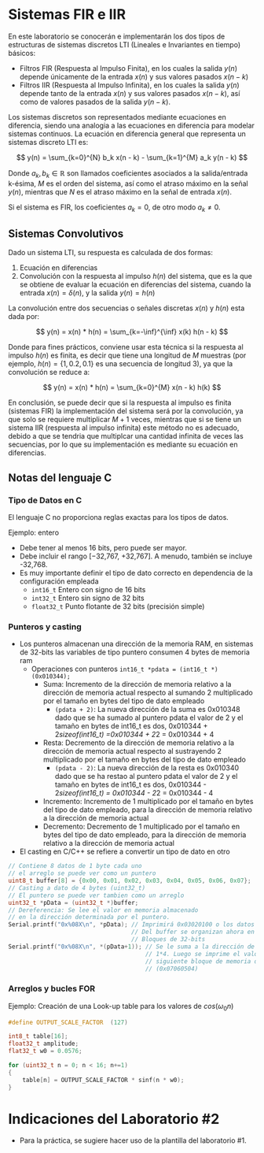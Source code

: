 # Sistemas FIR e IIR
En este laboratorio se conocerán e implementarán los dos tipos de estructuras de sistemas discretos LTI (Lineales e Invariantes en tiempo) básicos:
- Filtros FIR (Respuesta al Impulso Finita), en los cuales la salida $y(n)$ depende únicamente de la entrada $x(n)$ y sus valores pasados $x(n - k)$
- Filtros IIR (Respuesta al Impulso Infinita), en los cuales la salida $y(n)$ depende tanto de la entrada $x(n)$ y sus valores pasados $x(n - k)$, así como de valores pasados de la salida $y(n - k)$.

Los sistemas discretos son representados mediante ecuaciones en diferencia, siendo una analogia a las ecuaciones en diferencia para modelar sistemas continuos.
La ecuación en diferencia general que representa un sistemas discreto LTI es:

$$
y(n) = \sum_{k=0}^{N} b_k x(n - k) - \sum_{k=1}^{M} a_k y(n - k)
$$

Donde $a_k,b_k \in \mathbb{R}$ son llamados coeficientes asociados a la salida/entrada k-ésima, $M$ es el orden del sistema, así como el atraso máximo en la señal $y(n)$, mientras que $N$ es el atraso máximo en la señal de entrada $x(n)$.

Si el sistema es FIR, los coeficientes $a_k = 0$, de otro modo $a_k \neq 0$.

## Sistemas Convolutivos
Dado un sistema LTI, su respuesta es calculada de dos formas:
1. Ecuación en diferencias
2. Convolución con la respuesta al impulso $h(n)$ del sistema, que es la que se obtiene de evaluar la ecuación en diferencias del sistema, cuando la entrada $x(n) = \delta(n)$, y la salida $y(n) = h(n)$

La convolución entre dos secuencias o señales discretas $x(n)$ y $h(n)$ esta dada por:

$$
y(n) = x(n) * h(n) = \sum_{k=-\inf}^{\inf} x(k) h(n - k)
$$

Donde para fines prácticos, conviene usar esta técnica si la respuesta al impulso $h(n)$ es finita, es decir que tiene una longitud de $M$ muestras (por ejemplo, $h(n) = \{ 1, 0.2, 0.1\}$ es una secuencia de longitud 3), ya que la convolución se reduce a:

$$
y(n) = x(n) * h(n) = \sum_{k=0}^{M} x(n - k) h(k)
$$

En conclusión, se puede decir que si la respuesta al impulso es finita (sistemas FIR) la implementación del sistema será por la convolución, ya que solo se requiere multiplicar $M+1$ veces, mientras que si se tiene un sistema IIR (respuesta al impulso infinita) este método no es adecuado, debido a que se tendria que multiplcar una cantidad infinita de veces las secuencias, por lo que su implementación es mediante su ecuación en diferencias.

## Notas del lenguaje C
### Tipo de Datos en C
El lenguaje C no proporciona reglas exactas para los tipos de datos.

Ejemplo: entero
* Debe tener al menos 16 bits, pero puede ser mayor.
* Debe incluir el rango [−32,767, +32,767]. A menudo, también se incluye -32,768.
* Es muy importante definir el tipo de dato correcto en dependencia de la configuración empleada
  * ```int16_t``` Entero con signo de 16 bits
  * ```int32_t``` Entero sin signo de 32 bits
  * ```float32_t``` Punto flotante de 32 bits (precisión simple)

### Punteros y casting
* Los punteros almacenan una dirección de la memoria RAM, en sistemas de 32-bits las variables de tipo puntero consumen 4 bytes de memoria ram
  * Operaciones con punteros ```int16_t *pdata = (int16_t *)(0x010344);```
    * Suma: Incremento de la dirección de memoria relativo a la dirección de memoria actual respecto al sumando 2 multiplicado por el tamaño en bytes del tipo de dato empleado
      * ```(pdata + 2)```: La nueva dirección de la suma es 0x010348 dado que se ha sumado al puntero pdata el valor de 2 y el tamaño en bytes de int16_t es dos, 0x010344 + 2*sizeof(int16_t) =0x010344 +  2*2 = 0x010344 +  4
    * Resta: Decremento de la dirección de memoria relativo a la dirección de memoria actual respecto al sustrayendo 2 multiplicado por el tamaño en bytes del tipo de dato empleado
      *  ```(pdata - 2)```: La nueva dirección de la resta es 0x010340 dado que se ha restao al puntero pdata el valor de 2 y el tamaño en bytes de int16_t es dos, 0x010344 - 2*sizeof(int16_t) = 0x010344 -  2*2 = 0x010344 - 4
    *   Incremento: Incremento de 1 multiplicado por el tamaño en bytes del tipo de dato empleado, para la dirección de memoria relativo a la dirección de memoria actual
    *   Decremento: Decremento de 1 multiplicado por el tamaño en bytes del tipo de dato empleado, para la dirección de memoria relativo a la dirección de memoria actual
* El casting en C/C++ se refiere a convertir un tipo de dato en otro

```c++
// Contiene 8 datos de 1 byte cada uno
// el arreglo se puede ver como un puntero
uint8_t buffer[8] = {0x00, 0x01, 0x02, 0x03, 0x04, 0x05, 0x06, 0x07};
// Casting a dato de 4 bytes (uint32_t)
// El puntero se puede ver tambien como un arreglo
uint32_t *pData = (uint32_t *)buffer;
// Dereferencia: Se lee el valor en memoria almacenado
// en la dirección determinada por el puntero.
Serial.printf("0x%08X\n", *pData); // Imprimirá 0x03020100 o los datos
                                   // Del buffer se organizan ahora en
                                   // Bloques de 32-bits
Serial.printf("0x%08X\n", *(pData+1)); // Se le suma a la dirección de pData
                                       // 1*4. Luego se imprime el valor del 
                                       // siguiente bloque de memoria de 4 bytes
                                       // (0x07060504)
```

### Arreglos y bucles FOR
Ejemplo: Creación de una Look-up table para los valores de $cos(\omega_0 n)$
```c++
#define OUTPUT_SCALE_FACTOR  (127)

int8_t table[16];
float32_t amplitude;
flat32_t w0 = 0.0576;

for (uint32_t n = 0; n < 16; n+=1)
{
    table[n] = OUTPUT_SCALE_FACTOR * sinf(n * w0);
}
```
<!---
COMMENTARY
```c++
#include "AudioKit.hpp"
```
--->

# Indicaciones del Laboratorio #2
* Para la práctica, se sugiere hacer uso de la plantilla del laboratorio #1.
